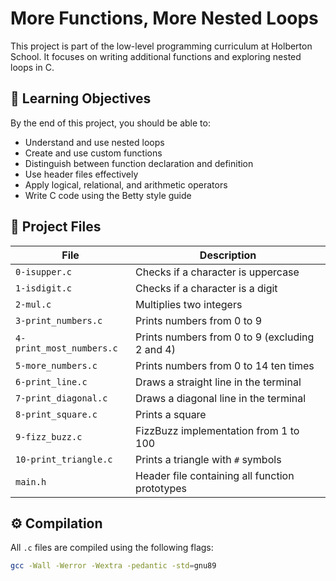 # More Functions, More Nested Loops

This project is part of the low-level programming curriculum at Holberton School. It focuses on writing additional functions and exploring nested loops in C.

## 📌 Learning Objectives

By the end of this project, you should be able to:

- Understand and use nested loops
- Create and use custom functions
- Distinguish between function declaration and definition
- Use header files effectively
- Apply logical, relational, and arithmetic operators
- Write C code using the Betty style guide

## 📁 Project Files

| File                | Description                                      |
|---------------------|--------------------------------------------------|
| `0-isupper.c`       | Checks if a character is uppercase               |
| `1-isdigit.c`       | Checks if a character is a digit                 |
| `2-mul.c`           | Multiplies two integers                          |
| `3-print_numbers.c` | Prints numbers from 0 to 9                        |
| `4-print_most_numbers.c` | Prints numbers from 0 to 9 (excluding 2 and 4) |
| `5-more_numbers.c`  | Prints numbers from 0 to 14 ten times            |
| `6-print_line.c`    | Draws a straight line in the terminal            |
| `7-print_diagonal.c`| Draws a diagonal line in the terminal            |
| `8-print_square.c`  | Prints a square                                   |
| `9-fizz_buzz.c`     | FizzBuzz implementation from 1 to 100            |
| `10-print_triangle.c` | Prints a triangle with `#` symbols              |
| `main.h`            | Header file containing all function prototypes   |

## ⚙️ Compilation

All `.c` files are compiled using the following flags:

```bash
gcc -Wall -Werror -Wextra -pedantic -std=gnu89
